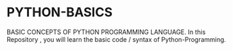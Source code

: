 # PYTHON-BASICS
BASIC CONCEPTS OF PYTHON PROGRAMMING LANGUAGE.
In this Repository , you will learn the basic code / syntax of Python-Programming.
